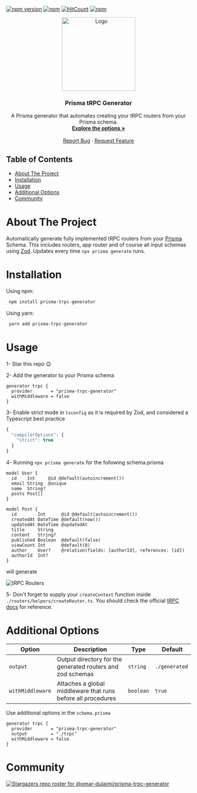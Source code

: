 [![npm version](https://badge.fury.io/js/prisma-trpc-generator.svg)](https://badge.fury.io/js/prisma-trpc-generator)
[![npm](https://img.shields.io/npm/dt/prisma-trpc-generator.svg)](https://www.npmjs.com/package/prisma-trpc-generator)
[![HitCount](https://hits.dwyl.com/omar-dulaimi/prisma-trpc-generator.svg?style=flat)](http://hits.dwyl.com/omar-dulaimi/prisma-trpc-generator)
[![npm](https://img.shields.io/npm/l/prisma-trpc-generator.svg)](LICENSE)

<p align="center">
  <a href="https://github.com/omar-dulaimi/prisma-trpc-generator">
    <img src="https://raw.githubusercontent.com/omar-dulaimi/prisma-trpc-generator/master/logo.png" alt="Logo" width="200" height="200">
  </a>
  <h3 align="center">Prisma tRPC Generator</h3>
  <p align="center">
    A Prisma generator that automates creating your tRPC routers from your Prisma schema.
    <br />
    <a href="https://github.com/omar-dulaimi/prisma-trpc-generator#additional-options"><strong>Explore the options »</strong></a>
    <br />
    <br />
    <a href="https://github.com/omar-dulaimi/prisma-trpc-generator/issues/new?template=bug_report.yml">Report Bug</a>
    ·
    <a href="https://github.com/omar-dulaimi/prisma-trpc-generator/issues/new?template=feature_request.md">Request Feature</a>
  </p>
</p>

## Table of Contents

- [About The Project](#about-the-project)
- [Installation](#installation)
- [Usage](#usage)
- [Additional Options](#additional-options)
- [Community](#community)

# About The Project

Automatically generate fully implemented tRPC routers from your [Prisma](https://github.com/prisma/prisma) Schema. This includes routers, app router and of course all input schemas using [Zod](https://github.com/colinhacks/zod). Updates every time `npx prisma generate` runs.

# Installation

Using npm:

```bash
 npm install prisma-trpc-generator
```

Using yarn:

```bash
 yarn add prisma-trpc-generator
```

# Usage

1- Star this repo 😉

2- Add the generator to your Prisma schema

```prisma
generator trpc {
  provider       = "prisma-trpc-generator"
  withMiddleware = false
}
```

3- Enable strict mode in `tsconfig` as it is required by Zod, and considered a Typescript best practice

```ts
{
  "compilerOptions": {
    "strict": true
  }
}

```

4- Running `npx prisma generate` for the following schema.prisma

```prisma
model User {
  id    Int     @id @default(autoincrement())
  email String  @unique
  name  String?
  posts Post[]
}

model Post {
  id        Int      @id @default(autoincrement())
  createdAt DateTime @default(now())
  updatedAt DateTime @updatedAt
  title     String
  content   String?
  published Boolean  @default(false)
  viewCount Int      @default(0)
  author    User?    @relation(fields: [authorId], references: [id])
  authorId  Int?
}
```

will generate

![tRPC Routers](https://raw.githubusercontent.com/omar-dulaimi/prisma-trpc-generator/master/trpcRouters.png)

5- Don't forget to supply your `createContext` function inside `./routers/helpers/createRouter.ts`. You should check the official [tRPC docs](https://trpc.io/docs/context) for reference.

# Additional Options

| Option           |  Description                                                 | Type      |  Default      |
| ---------------- | ------------------------------------------------------------ | --------- | ------------- |
| `output`         | Output directory for the generated routers and zod schemas   | `string`  | `./generated` |
| `withMiddleware` | Attaches a global middleware that runs before all procedures | `boolean` | `true`        |

Use additional options in the `schema.prisma`

```prisma
generator trpc {
  provider       = "prisma-trpc-generator"
  output         = "./trpc"
  withMiddleware = false
}
```
# Community
[![Stargazers repo roster for @omar-dulaimi/prisma-trpc-generator](https://reporoster.com/stars/omar-dulaimi/prisma-trpc-generator)](https://github.com/omar-dulaimi/prisma-trpc-generator/stargazers)
